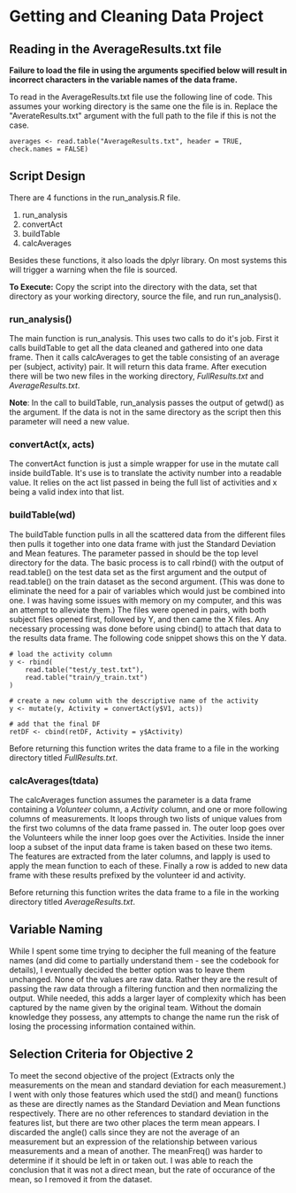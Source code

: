 # Getting and Cleaning Data Project

## Reading in the AverageResults.txt file

**Failure to load the file in using the arguments specified below will result in incorrect characters in the variable names of the data frame.**

To read in the AverageResults.txt file use the following line of code.  This assumes your working directory is the same one the file is in.  Replace the "AverateResults.txt" argument with the full path to the file if this is not the case.

`
averages <- read.table("AverageResults.txt", header = TRUE, check.names = FALSE)
`

## Script Design
There are 4 functions in the run_analysis.R file.

1. run_analysis
2. convertAct
3. buildTable
4. calcAverages

Besides these functions, it also loads the dplyr library.  On most systems this will trigger a warning when the file is sourced.

**To Execute:** Copy the script into the directory with the data, set that directory as your working directory, source the file, and run run_analysis().

### run_analysis()
The main function is run_analysis.  This uses two calls to do it's job.  First it calls buildTable to get all the data cleaned and gathered into one data frame.  Then it calls calcAverages to get the table consisting of an average per (subject, activity) pair.  It will return this data frame.  After execution there will be two new files in the working directory, *FullResults.txt* and *AverageResults.txt*.

**Note**: In the call to buildTable, run_analysis passes the output of getwd() as the argument.  If the data is not in the same directory as the script then this parameter will need a new value.

### convertAct(x, acts) 
The convertAct function is just a simple wrapper for use in the mutate call inside buildTable.  It's use is to translate the activity number into a readable value.  It relies on the act list passed in being the full list of activities and x being a valid index into that list.

### buildTable(wd)
The buildTable function pulls in all the scattered data from the different files then pulls it together into one data frame with just the Standard Deviation and Mean features.  The parameter passed in should be the top level directory for the data.  The basic process is to call rbind() with the output of read.table() on the test data set as the first argument and the output of read.table() on the train dataset as the second argument.  (This was done to eliminate the  need for a pair of variables which would just be combined into one.  I was having some issues with memory on my computer, and this was an attempt to alleviate them.)  The files were opened in pairs, with both subject files opened first, followed by Y, and then came the X files.  Any necessary processing was done before using cbind() to attach that data to the results data frame.  The following code snippet shows this on the Y data.

    # load the activity column
    y <- rbind(
        read.table("test/y_test.txt"),
        read.table("train/y_train.txt")
    )

    # create a new column with the descriptive name of the activity
    y <- mutate(y, Activity = convertAct(y$V1, acts))

    # add that the final DF
    retDF <- cbind(retDF, Activity = y$Activity)

Before returning this function writes the data frame to a file in the working directory titled *FullResults.txt*.

### calcAverages(tdata)
The calcAverages function assumes the parameter is a data frame containing a *Volunteer* column, a *Activity* column, and one or more following columns of measurements.  It loops through two lists of unique values from the first two columns of the data frame passed in.  The outer loop goes over the Volunteers while the inner loop goes over the Activities.  Inside the inner loop a subset of the input data frame is taken based on these two items.  The features are extracted from the later columns, and lapply is used to apply the mean function to each of these.  Finally a row is added to new data frame with these results prefixed by the volunteer id and activity.

Before returning this function writes the data frame to a file in the working directory titled *AverageResults.txt*.

## Variable Naming

While I spent some time trying to decipher the full meaning of the feature names (and did come to partially understand them - see the codebook for details), I eventually decided the better option was to leave them unchanged.  None of the values are raw data.  Rather they are the result of passing the raw data through a filtering function and then normalizing the output.  While needed, this adds a larger layer of complexity which has been captured by the name given by the original team.  Without the domain knowledge they possess, any attempts to change the name run the risk of losing the processing information contained within.

## Selection Criteria for Objective 2

To meet the second objective of the project (Extracts only the measurements on the mean and standard deviation for each measurement.) I went with only those features which used the std() and mean() functions as these are directly names as the Standard Deviation and Mean functions respectively.  There are no other references to standard deviation in the features list, but there are two other places the term mean appears.  I discarded the angle() calls since they are not the average of an measurement but an expression of the relationship between various measurements and a mean of another.  The meanFreq() was harder to determine if it should be left in or taken out.  I was able to reach the conclusion that it was not a direct mean, but the rate of occurance of the mean, so I removed it from the dataset.


